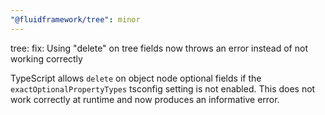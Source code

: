 ```yaml
---
"@fluidframework/tree": minor
---
```


tree: fix: Using "delete" on tree fields now throws an error instead of not working correctly

TypeScript allows `delete` on object node optional fields if the `exactOptionalPropertyTypes` tsconfig setting is not
enabled. This does not work correctly at runtime and now produces an informative error.
